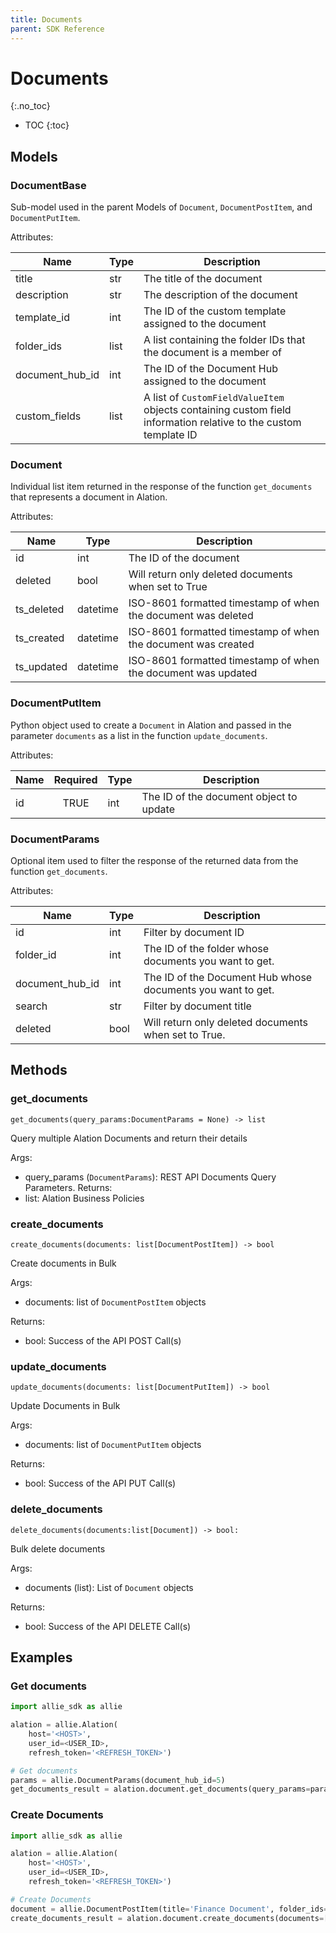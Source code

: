 ```yaml
---
title: Documents
parent: SDK Reference
---
```


# Documents
{:.no_toc}

* TOC
{:toc}

## Models

### DocumentBase
Sub-model used in the parent Models of `Document`, `DocumentPostItem`, and `DocumentPutItem`.

Attributes:

| Name        | Type                  | Description                                                                              |
|-------------|-----------------------|------------------------------------------------------------------------------------------|
| title          | str                   | The title of the document |
| description    | str                   | The description of the document|
| template_id    | int                   | The ID of the custom template assigned to the document|   
| folder_ids | list                   | A list containing the folder IDs that the document is a member of|
| document_hub_id | int                   | The ID of the Document Hub assigned to the document |
| custom_fields | list                   | A list of `CustomFieldValueItem` objects containing custom field information relative to the custom template ID |

### Document
Individual list item returned in the response of the function `get_documents` that represents a document in Alation.

Attributes:

| Name        | Type                  | Description                                                                              |
|-------------|-----------------------|------------------------------------------------------------------------------------------|
| id          | int                   | The ID of the document        |
| deleted   | bool                   | Will return only deleted documents when set to True |
| ts_deleted | datetime                   | ISO-8601 formatted timestamp of when the document was deleted |
| ts_created | datetime                   | ISO-8601 formatted timestamp of when the document was created |
| ts_updated | datetime                   | ISO-8601 formatted timestamp of when the document was updated |

### DocumentPutItem
Python object used to create a `Document` in Alation and passed in the parameter `documents` as a list in the function `update_documents`.

Attributes:

| Name         | Required | Type                  | Description                                                  |
|--------------|:--------:|-----------------------|--------------------------------------------------------------|
| id           |  TRUE    | int         | The ID of the document object to update | 

### DocumentParams
Optional item used to filter the response of the returned data from the function `get_documents`.

Attributes:

| Name  | Type  | Description                                                                                                                |
|-------|-------|----------------------------------------------------------------------------------------------------------------------------|
| id   | int   | Filter by document ID   |
| folder_id | int   | The ID of the folder whose documents you want to get.|
| document_hub_id | int   | The ID of the Document Hub whose documents you want to get. |
| search | str   | Filter by document title |
| deleted | bool   | Will return only deleted documents when set to True. |


## Methods
### get_documents

```
get_documents(query_params:DocumentParams = None) -> list
```

Query multiple Alation Documents and return their details

Args:
* query_params (`DocumentParams`): REST API Documents Query Parameters.
Returns:
* list: Alation Business Policies

### create_documents

```
create_documents(documents: list[DocumentPostItem]) -> bool
```

Create documents in Bulk


Args:
* documents: list of `DocumentPostItem` objects

Returns:
* bool: Success of the API POST Call(s)

### update_documents

```
update_documents(documents: list[DocumentPutItem]) -> bool
```

Update Documents in Bulk

Args:
* documents: list of `DocumentPutItem` objects

Returns:
* bool: Success of the API PUT Call(s)

### delete_documents

```
delete_documents(documents:list[Document]) -> bool:
```

Bulk delete documents

Args:
* documents (list): List of `Document` objects

Returns:
* bool: Success of the API DELETE Call(s)


## Examples
### Get documents
```python
import allie_sdk as allie

alation = allie.Alation(
    host='<HOST>',
    user_id=<USER_ID>,
    refresh_token='<REFRESH_TOKEN>')

# Get documents  
params = allie.DocumentParams(document_hub_id=5)
get_documents_result = alation.document.get_documents(query_params=params)
```

### Create Documents
```python
import allie_sdk as allie

alation = allie.Alation(
    host='<HOST>',
    user_id=<USER_ID>,
    refresh_token='<REFRESH_TOKEN>')

# Create Documents 
document = allie.DocumentPostItem(title='Finance Document', folder_ids=[1,4], document_hub_id=5)
create_documents_result = alation.document.create_documents(documents=[document])
```



